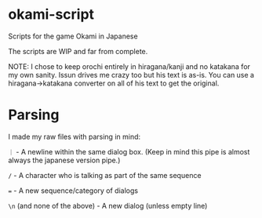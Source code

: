 # okami-script
Scripts for the game Okami in Japanese

The scripts are WIP and far from complete.

NOTE: I chose to keep orochi entirely in hiragana/kanji and no katakana for my own sanity. Issun drives me crazy too but his text is as-is. You can use a hiragana->katakana converter on all of his text to get the original.

# Parsing

I made my raw files with parsing in mind:

`｜` - A newline within the same dialog box. (Keep in mind this pipe is almost always the japanese version pipe.)

`/` - A character who is talking as part of the same sequence

`=` - A new sequence/category of dialogs

`\n` (and none of the above) - A new dialog (unless empty line)
